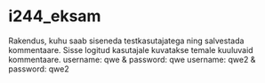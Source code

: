 # i244_eksam
Rakendus, kuhu saab siseneda testkasutajatega ning salvestada kommentaare. Sisse logitud kasutajale kuvatakse temale kuuluvaid kommentaare.
username: qwe & password: qwe
username: qwe2 & password: qwe2
